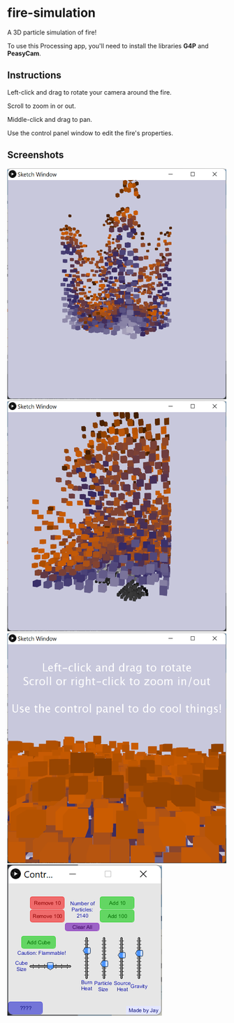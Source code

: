 # fire-simulation
A 3D particle simulation of fire!

To use this Processing app, you'll need to install the libraries **G4P** and **PeasyCam**.

## Instructions
Left-click and drag to rotate your camera around the fire.

Scroll to zoom in or out.

Middle-click and drag to pan.

Use the control panel window to edit the fire's properties.

## Screenshots

![cool1.png](./Images/cool1.png)
![burning_cubes.png](./Images/burning_cubes.png)
![instructions.png](./Images/instructions.png)
![control_panel.png](./Images/control_panel.png)
